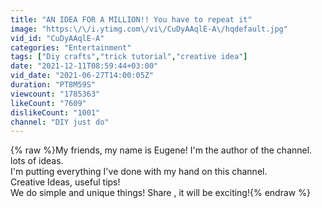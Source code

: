 ```yaml
---
title: "AN IDEA FOR A MILLION!! You have to repeat it"
image: "https:\/\/i.ytimg.com\/vi\/CuDyAAqlE-A\/hqdefault.jpg"
vid_id: "CuDyAAqlE-A"
categories: "Entertainment"
tags: ["Diy crafts","trick tutorial","creative idea"]
date: "2021-12-11T08:59:44+03:00"
vid_date: "2021-06-27T14:00:05Z"
duration: "PT8M59S"
viewcount: "1785363"
likeCount: "7609"
dislikeCount: "1001"
channel: "DIY just do"
---
```

{% raw %}My friends, my name is Eugene! I'm the author of the channel. lots of ideas.<br />I'm putting everything I've done with my hand on this channel.<br />Creative Ideas, useful tips!<br />We do simple and unique things! Share , it will be exciting!{% endraw %}
